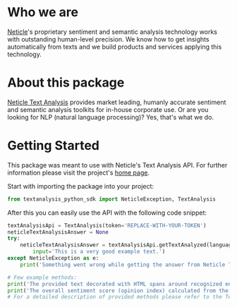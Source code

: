 # Who we are
[Neticle](https://neticle.com/company/en/)'s proprietary sentiment and semantic analysis technology works with outstanding human-level precision. We know how to get insights automatically from texts and we build products and services applying this technology.

# About this package 
[Neticle Text Analysis](https://neticle.com/textanalysisapi/en/) provides market leading, humanly accurate sentiment and semantic analysis toolkits for in-house corporate use. Or are you looking for NLP (natural language processing)? Yes, that's what we do.

# Getting Started
This package was meant to use with Neticle's Text Analysis API. For further information please visit the project's [home page](https://neticle.com/textanalysisapi/en/).

Start with importing the package into your project:
```python
from textanalysis_python_sdk import NeticleException, TextAnalysis
```
 
After this you can easily use the API with the following code snippet:

```python
textAnalysisApi = TextAnalysis(token='REPLACE-WITH-YOUR-TOKEN')
neticleTextAnalysisAnswer = None
try:
    neticleTextAnalysisAnswer = textAnalysisApi.getTextAnalyzed(language='en',
        input='This is a very good example text.')
except NeticleException as e:
    print('Something went wrong while getting the answer from Neticle Text Analysis API! The error message is: ' + str(e))

# Few example methods:
print('The provided text decorated with HTML spans around recognized entities, synonyms and phrases: ' + neticleTextAnalysisAnswer.getFullHTMLText())
print('The overall sentiment score (opinion index) calculated from the provided text: ' + neticleTextAnalysisAnswer.getOpinionIndex())
# For a detailed description of provided methods please refer to the TextAnalysisAnswer class's documentation.
```